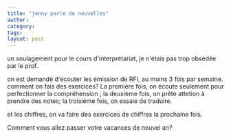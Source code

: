 ```yaml
---
title: "jenny parle de nouvelles"
author:
category: 
tags: 
layout: post
---
```

un soulagement pour le cours d'interprétariat, je n'étais pas trop obsédée par le prof.

on est demandé d'écouter les émission de RFI, au moins 3 fois par semaine. comment on fais des exercices? La première fois, on écoute seulement pour perfectionner la compréhension ; la deuxième fois, on  prête attetion  à prendre des notes; la troisième fois, on essaie de traduire.  

et les chiffres, on va faire des exercices de chiffres la prochaine fois. 

Comment vous allez passer votre vacances de nouvel an? 

